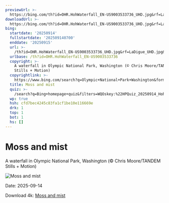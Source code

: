 ```yaml
---
previewUrl: >-
  https://bing.com/th?id=OHR.HohWaterfall_EN-US9003533736_UHD.jpg&rf=LaDigue_UHD.jpg&pid=hp&w=1024&h=576&rs=1&c=4
downloadUrl: >-
  https://bing.com/th?id=OHR.HohWaterfall_EN-US9003533736_UHD.jpg&rf=LaDigue_UHD.jpg&pid=hp&w=3840&h=2160&rs=1&c=4
bing:
  startdate: '20250914'
  fullstartdate: '202509140700'
  enddate: '20250915'
  url: >-
    /th?id=OHR.HohWaterfall_EN-US9003533736_UHD.jpg&rf=LaDigue_UHD.jpg&pid=hp&w=3840&h=2160&rs=1&c=4
  urlbase: /th?id=OHR.HohWaterfall_EN-US9003533736
  copyright: >-
    A waterfall in Olympic National Park, Washington (© Chris Moore/TANDEM
    Stills + Motion)
  copyrightlink: >-
    https://www.bing.com/search?q=Olympic+National+Park+Washington&form=hpcapt&filters=HpDate%3a%2220250914_0700%22
  title: Moss and mist
  quiz: >-
    /search?q=Bing+homepage+quiz&filters=WQOskey:%22HPQuiz_20250914_HohWaterfall%22&FORM=HPQUIZ
  wp: true
  hsh: cfd7bec4245c83fa1cf1be10e116669e
  drk: 1
  top: 1
  bot: 1
  hs: []
---
```

# Moss and mist

A waterfall in Olympic National Park, Washington (© Chris Moore/TANDEM Stills + Motion)

![Moss and mist](https://bing.com/th?id=OHR.HohWaterfall_EN-US9003533736_UHD.jpg&rf=LaDigue_UHD.jpg&pid=hp&w=1024&h=576&rs=1&c=4)

Date: 2025-09-14

Download 4k: [Moss and mist](https://bing.com/th?id=OHR.HohWaterfall_EN-US9003533736_UHD.jpg&rf=LaDigue_UHD.jpg&pid=hp&w=3840&h=2160&rs=1&c=4)
